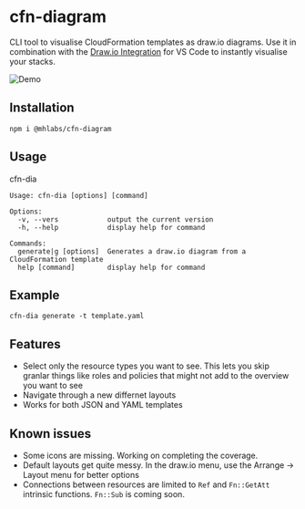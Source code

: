 # cfn-diagram

CLI tool to visualise CloudFormation templates as draw.io diagrams. Use it in combination with the [Draw.io Integration](https://marketplace.visualstudio.com/items?itemName=hediet.vscode-drawio) for VS Code to instantly visualise your stacks.

![Demo](https://raw.githubusercontent.com/mhlabs/cfn-diagram/master/demo.gif)

## Installation
`npm i @mhlabs/cfn-diagram`

## Usage
cfn-dia
```
Usage: cfn-dia [options] [command]

Options:
  -v, --vers            output the current version
  -h, --help            display help for command

Commands:
  generate|g [options]  Generates a draw.io diagram from a CloudFormation template
  help [command]        display help for command
```

## Example 
```
cfn-dia generate -t template.yaml
```

## Features 
* Select only the resource types you want to see. This lets you skip granlar things like roles and policies that might not add to the overview you want to see
* Navigate through a new differnet layouts
* Works for both JSON and YAML templates

## Known issues
* Some icons are missing. Working on completing the coverage.
* Default layouts get quite messy. In the draw.io menu, use the Arrange -> Layout menu for better options
* Connections between resources are limited to `Ref` and `Fn::GetAtt` intrinsic functions. `Fn::Sub` is coming soon.
